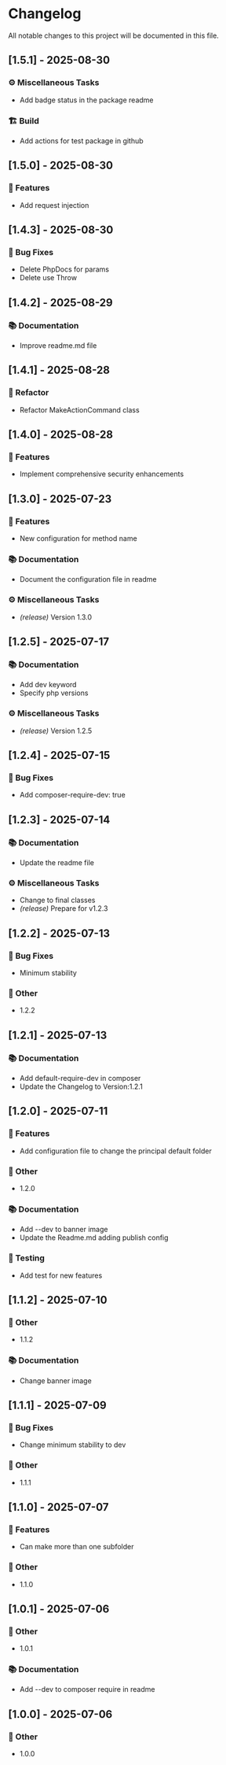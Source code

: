 # Changelog

All notable changes to this project will be documented in this file.

## [1.5.1] - 2025-08-30

### ⚙️ Miscellaneous Tasks

- Add badge status in the package readme

### 🏗️ Build

- Add actions for test package in github

## [1.5.0] - 2025-08-30

### 🚀 Features

- Add request injection

## [1.4.3] - 2025-08-30

### 🐛 Bug Fixes

- Delete PhpDocs for params
- Delete use Throw

## [1.4.2] - 2025-08-29

### 📚 Documentation

- Improve readme.md file

## [1.4.1] - 2025-08-28

### 🚜 Refactor

- Refactor MakeActionCommand class

## [1.4.0] - 2025-08-28

### 🚀 Features

- Implement comprehensive security enhancements

## [1.3.0] - 2025-07-23

### 🚀 Features

- New configuration for method name

### 📚 Documentation

- Document the configuration file in readme

### ⚙️ Miscellaneous Tasks

- *(release)* Version 1.3.0

## [1.2.5] - 2025-07-17

### 📚 Documentation

- Add dev keyword
- Specify php versions

### ⚙️ Miscellaneous Tasks

- *(release)* Version 1.2.5

## [1.2.4] - 2025-07-15

### 🐛 Bug Fixes

- Add composer-require-dev: true

## [1.2.3] - 2025-07-14

### 📚 Documentation

- Update the readme file

### ⚙️ Miscellaneous Tasks

- Change to final classes
- *(release)* Prepare for v1.2.3

## [1.2.2] - 2025-07-13

### 🐛 Bug Fixes

- Minimum stability

### 💼 Other

- 1.2.2

## [1.2.1] - 2025-07-13

### 📚 Documentation

- Add default-require-dev in composer
- Update the Changelog to Version:1.2.1

## [1.2.0] - 2025-07-11

### 🚀 Features

- Add configuration file to change the principal default folder

### 💼 Other

- 1.2.0

### 📚 Documentation

- Add --dev to banner image
- Update the Readme.md adding publish config

### 🧪 Testing

- Add test for new features

## [1.1.2] - 2025-07-10

### 💼 Other

- 1.1.2

### 📚 Documentation

- Change banner image

## [1.1.1] - 2025-07-09

### 🐛 Bug Fixes

- Change minimum stability to dev

### 💼 Other

- 1.1.1

## [1.1.0] - 2025-07-07

### 🚀 Features

- Can make more than one subfolder

### 💼 Other

- 1.1.0

## [1.0.1] - 2025-07-06

### 💼 Other

- 1.0.1

### 📚 Documentation

- Add --dev to composer require in readme

## [1.0.0] - 2025-07-06

### 💼 Other

- 1.0.0

